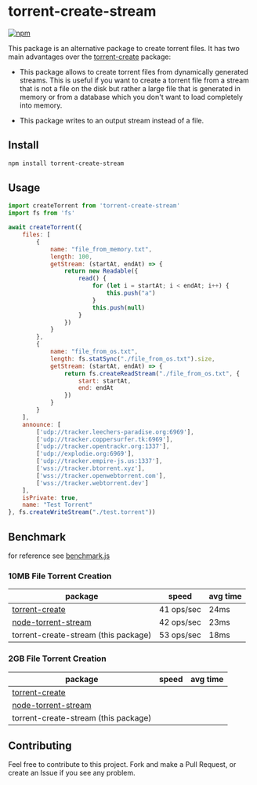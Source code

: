 # torrent-create-stream
[![npm](https://img.shields.io/npm/v/torrent-create-stream.svg)](https://npmjs.org/package/torrent-create-stream)

This package is an alternative package to create torrent files. It has two main advantages over the [torrent-create](https://www.npmjs.com/package/torrent-create) package:

- This package allows to create torrent files from dynamically generated streams. This is useful if you want to create a torrent file from a stream that is not a file on the disk but rather a large file that is generated in memory or from a database which you don't want to load completely into memory.

- This package writes to an output stream instead of a file.

## Install

```sh
npm install torrent-create-stream
```

## Usage

```js
import createTorrent from 'torrent-create-stream'
import fs from 'fs'

await createTorrent({
    files: [
        {
            name: "file_from_memory.txt",
            length: 100,
            getStream: (startAt, endAt) => {
                return new Readable({
                    read() {
                        for (let i = startAt; i < endAt; i++) {
                            this.push("a")
                        }
                        this.push(null)
                    }
                })
            }
        },
        {
            name: "file_from_os.txt",
            length: fs.statSync("./file_from_os.txt").size,
            getStream: (startAt, endAt) => {
                return fs.createReadStream("./file_from_os.txt", {
                    start: startAt,
                    end: endAt
                })
            }
        }
    ],
    announce: [
        ['udp://tracker.leechers-paradise.org:6969'],
        ['udp://tracker.coppersurfer.tk:6969'],
        ['udp://tracker.opentrackr.org:1337'],
        ['udp://explodie.org:6969'],
        ['udp://tracker.empire-js.us:1337'],
        ['wss://tracker.btorrent.xyz'],
        ['wss://tracker.openwebtorrent.com'],
        ['wss://tracker.webtorrent.dev']
    ],
    isPrivate: true,
    name: "Test Torrent"
}, fs.createWriteStream("./test.torrent"))
```

## Benchmark

for reference see [benchmark.js](./benchmark/benchmark.js)

### 10MB File Torrent Creation
| package | speed | avg time |
| --- | --- | --- |
| [torrent-create](https://www.npmjs.com/package/create-torrent) | 41 ops/sec | 24ms |
| [node-torrent-stream](https://github.com/unusualbob/node-torrent-stream/tree/master) | 42 ops/sec | 23ms |
| torrent-create-stream (this package) | 53 ops/sec | 18ms |

### 2GB File Torrent Creation
| package | speed | avg time |
| --- | --- | --- |
| [torrent-create](https://www.npmjs.com/package/create-torrent) | | |
| [node-torrent-stream](https://github.com/unusualbob/node-torrent-stream/tree/master) | | |
| torrent-create-stream (this package) |  |  | 

## Contributing

Feel free to contribute to this project. Fork and make a Pull Request, or create an Issue if you see any problem.